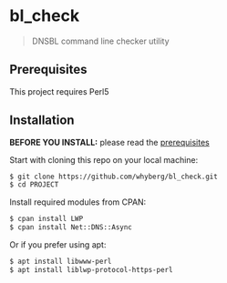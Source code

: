 # bl_check
> DNSBL command line checker utility

##  Prerequisites

This project requires Perl5

## Installation

**BEFORE YOU INSTALL:** please read the [prerequisites](#prerequisites)

Start with cloning this repo on your local machine:

```sh
$ git clone https://github.com/whyberg/bl_check.git
$ cd PROJECT
```

Install required modules from CPAN:

```sh
$ cpan install LWP
$ cpan install Net::DNS::Async
```

Or if you prefer using apt:

```sh
$ apt install libwww-perl
$ apt install liblwp-protocol-https-perl
```
